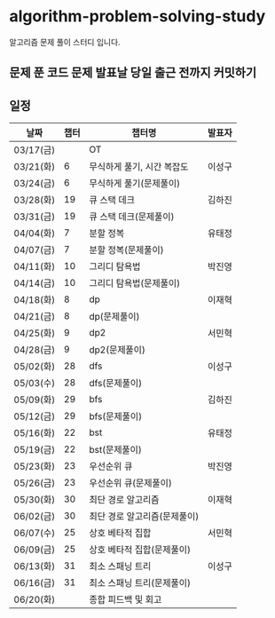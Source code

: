 # algorithm-problem-solving-study
알고리즘 문제 풀이 스터디 입니다.

## 문제 푼 코드 문제 발표날 당일 출근 전까지 커밋하기

## 일정

| 날짜       | 챕터 | 챕터명                       | 발표자 |
| ---------- | ---- | ---------------------------- | ------ |
| 03/17(금) |      | OT                           |        |
| 03/21(화) | 6    | 무식하게 풀기, 시간 복잡도   |이성구|
| 03/24(금) | 6    | 무식하게 풀기(문제풀이)     |        |
| 03/28(화) | 19   | 큐 스택 데크                 |김하진|
| 03/31(금) | 19   | 큐 스택 데크(문제풀이)      |   |
| 04/04(화) | 7    | 분할 정복                    |유태정|
| 04/07(금) | 7    | 분할 정복(문제풀이)         |        |
| 04/11(화) | 10   | 그리디 탐욕법                |박진영|
| 04/14(금) | 10   | 그리디 탐욕법(문제풀이)     |        |
| 04/18(화) | 8    | dp                           |이재혁|
| 04/21(금) | 8    | dp(문제풀이)                 |        |
| 04/25(화) | 9    | dp2                          |서민혁|
| 04/28(금) | 9    | dp2(문제풀이)               |        |
| 05/02(화) | 28   | dfs                          |이성구|
| 05/03(수) | 28   | dfs(문제풀이)               |        |
| 05/09(화) | 29   | bfs                          |김하진|
| 05/12(금) | 29   | bfs(문제풀이)               |        |
| 05/16(화) | 22   | bst                          |유태정|
| 05/19(금) | 22   | bst(문제풀이)               |        |
| 05/23(화) | 23   | 우선순위 큐                  |박진영|
| 05/26(금) | 23   | 우선순위 큐(문제풀이)       |        |
| 05/30(화) | 30   | 최단 경로 알고리즘          |이재혁|
| 06/02(금) | 30 | 최단 경로 알고리즘(문제풀이) | |
| 06/07(수) | 25 | 상호 베타적 집합 |서민혁|
| 06/09(금) | 25 | 상호 베타적 집합(문제풀이) | |
| 06/13(화) | 31 | 최소 스패닝 트리 |이성구|
| 06/16(금) | 31 | 최소 스패닝 트리(문제풀이) | |
| 06/20(화) | | 종합 피드백 및 회고 | |
